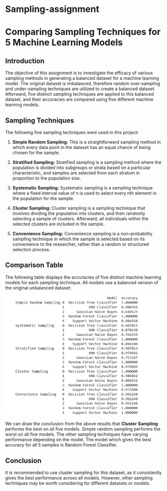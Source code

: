 # Sampling-assignment
# Comparing Sampling Techniques for 5 Machine Learning Models

## Introduction

The objective of this assignment is to investigate the efficacy of various sampling methods in generating a balanced dataset for a machine learning model. The original dataset is imbalanced, therefore random over-sampling and under-sampling techniques are utilized to create a balanced dataset. Afterward, five distinct sampling techniques are applied to this balanced dataset, and their accuracies are compared using five different machine learning models.

## Sampling Techniques

The following five sampling techniques were used in this project:

1. **Simple Random Sampling:** This is a straightforward sampling method in which every data point in the dataset has an equal chance of being chosen for the sample.

2. **Stratified Sampling:** Stratified sampling is a sampling method where the population is divided into subgroups or strata based on a particular characteristic, and samples are selected from each stratum in proportion to the population size.

3. **Systematic Sampling:** Systematic sampling is a sampling technique where a fixed interval value of n is used to select every nth element in the population for the sample.

4. **Cluster Sampling:** Cluster sampling is a sampling technique that involves dividing the population into clusters, and then randomly selecting a sample of clusters. Afterward, all individuals within the selected clusters are included in the sample.

5. **Convenience Sampling:** Convenience sampling is a non-probability sampling technique in which the sample is selected based on its convenience to the researcher, rather than a random or structured selection process.

## Comparison Table

The following table displays the accuracies of five distinct machine learning models for each sampling technique. All models use a balanced version of the original unbalanced dataset:

![Screenshot](SCREENSHOT.png)

We can draw the conclusion from the above results that **Cluster Sampling** performs the best on all five models. Simple random sampling performs the worst on all five models. The other sampling techniques have varying performance depending on the model. The model which gives the best accuracy for all 5 samples is Random Forest Classifier.

## Conclusion

It is recommended to use cluster sampling for this dataset, as it consistently gives the best performance across all models. However, other sampling techniques may be worth considering for different datasets or models.
 
